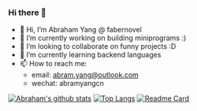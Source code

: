 ### Hi there 👋

<!--
**abramyangCN/abramyangCN** is a ✨ _special_ ✨ repository because its `README.md` (this file) appears on your GitHub profile.

Here are some ideas to get you started:

- 😄 Pronouns: ...
- ⚡ Fun fact: ...
- 👀 I’m interested in 
- 💬 Ask me about ...
- 🤔 I’m looking for help with ...
- 💞️ I’m looking to collaborate ...
-->

- 👋 Hi, I’m Abraham Yang @ fabernovel
- 🔭 I’m currently working on building miniprograms :)
- 👯 I’m looking to collaborate on funny projects :D
- 🌱 I’m currently learning backend languages
- 📫 How to reach me: 
    - email: abram.yang@outlook.com 
    - wechat: abramyangcn

[![Abraham's github stats](https://github-readme-stats.vercel.app/api?username=abramyangcn)](https://github.com/anuraghazra/github-readme-stats)
[![Top Langs](https://github-readme-stats.vercel.app/api/top-langs/?username=abramyangcn)](https://github.com/anuraghazra/github-readme-stats)
[![Readme Card](https://github-readme-stats.vercel.app/api/pin/?username=abramyangcn&repo=abramyangcn)](https://github.com/anuraghazra/github-readme-stats)
